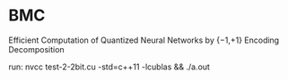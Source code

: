 # BMC
Efficient Computation of Quantized Neural Networks by {−1,+1} Encoding Decomposition

run: nvcc test-2-2bit.cu -std=c++11 -lcublas && ./a.out
